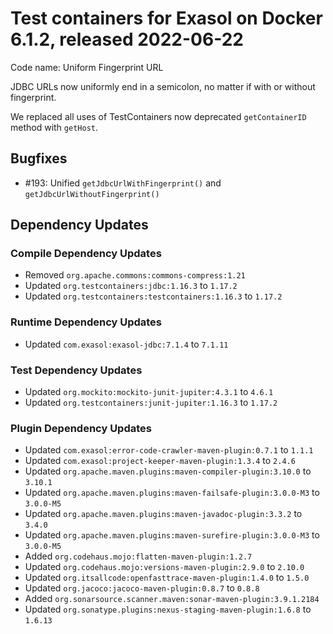 # Test containers for Exasol on Docker 6.1.2, released 2022-06-22

Code name: Uniform Fingerprint URL

JDBC URLs now uniformly end in a semicolon, no matter if with or without fingerprint.

We replaced all uses of TestContainers now deprecated `getContainerID` method with `getHost`.

## Bugfixes

* #193: Unified `getJdbcUrlWithFingerprint()` and `getJdbcUrlWithoutFingerprint()`

## Dependency Updates

### Compile Dependency Updates

* Removed `org.apache.commons:commons-compress:1.21`
* Updated `org.testcontainers:jdbc:1.16.3` to `1.17.2`
* Updated `org.testcontainers:testcontainers:1.16.3` to `1.17.2`

### Runtime Dependency Updates

* Updated `com.exasol:exasol-jdbc:7.1.4` to `7.1.11`

### Test Dependency Updates

* Updated `org.mockito:mockito-junit-jupiter:4.3.1` to `4.6.1`
* Updated `org.testcontainers:junit-jupiter:1.16.3` to `1.17.2`

### Plugin Dependency Updates

* Updated `com.exasol:error-code-crawler-maven-plugin:0.7.1` to `1.1.1`
* Updated `com.exasol:project-keeper-maven-plugin:1.3.4` to `2.4.6`
* Updated `org.apache.maven.plugins:maven-compiler-plugin:3.10.0` to `3.10.1`
* Updated `org.apache.maven.plugins:maven-failsafe-plugin:3.0.0-M3` to `3.0.0-M5`
* Updated `org.apache.maven.plugins:maven-javadoc-plugin:3.3.2` to `3.4.0`
* Updated `org.apache.maven.plugins:maven-surefire-plugin:3.0.0-M3` to `3.0.0-M5`
* Added `org.codehaus.mojo:flatten-maven-plugin:1.2.7`
* Updated `org.codehaus.mojo:versions-maven-plugin:2.9.0` to `2.10.0`
* Updated `org.itsallcode:openfasttrace-maven-plugin:1.4.0` to `1.5.0`
* Updated `org.jacoco:jacoco-maven-plugin:0.8.7` to `0.8.8`
* Added `org.sonarsource.scanner.maven:sonar-maven-plugin:3.9.1.2184`
* Updated `org.sonatype.plugins:nexus-staging-maven-plugin:1.6.8` to `1.6.13`
